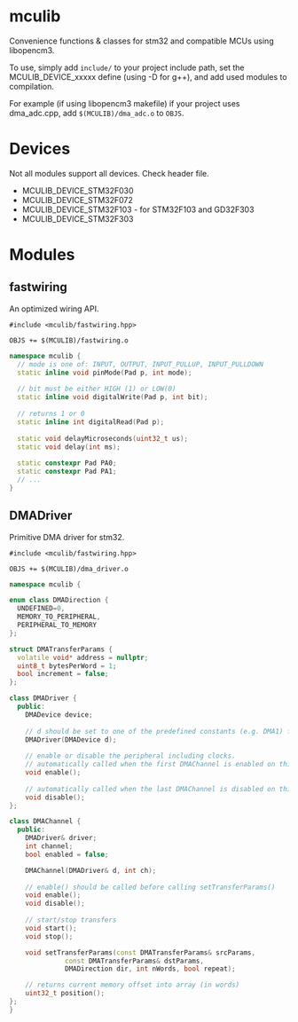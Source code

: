 # mculib
Convenience functions &amp; classes for stm32 and compatible MCUs using libopencm3.

To use, simply add `include/` to your project include path, set the MCULIB_DEVICE_xxxxx define (using -D for g++), and add used modules to compilation.

For example (if using libopencm3 makefile) if your project uses dma_adc.cpp, add `$(MCULIB)/dma_adc.o` to `OBJS`.


# Devices
Not all modules support all devices. Check header file.

* MCULIB_DEVICE_STM32F030
* MCULIB_DEVICE_STM32F072
* MCULIB_DEVICE_STM32F103 - for STM32F103 and GD32F303
* MCULIB_DEVICE_STM32F303

# Modules

## fastwiring
An optimized wiring API.

`#include <mculib/fastwiring.hpp>`

`OBJS += $(MCULIB)/fastwiring.o`

```c++
namespace mculib {
  // mode is one of: INPUT, OUTPUT, INPUT_PULLUP, INPUT_PULLDOWN
  static inline void pinMode(Pad p, int mode);
  
  // bit must be either HIGH (1) or LOW(0)
  static inline void digitalWrite(Pad p, int bit);
  
  // returns 1 or 0
  static inline int digitalRead(Pad p);
  
  static void delayMicroseconds(uint32_t us);
  static void delay(int ms);
  
  static constexpr Pad PA0;
  static constexpr Pad PA1;
  // ...
}
```


## DMADriver
Primitive DMA driver for stm32.

`#include <mculib/fastwiring.hpp>`

`OBJS += $(MCULIB)/dma_driver.o`

```c++
namespace mculib {

enum class DMADirection {
  UNDEFINED=0,
  MEMORY_TO_PERIPHERAL,
  PERIPHERAL_TO_MEMORY
};

struct DMATransferParams {
  volatile void* address = nullptr;
  uint8_t bytesPerWord = 1;
  bool increment = false;
};

class DMADriver {
  public:
    DMADevice device;
    
    // d should be set to one of the predefined constants (e.g. DMA1) from libopencm3
    DMADriver(DMADevice d);
    
    // enable or disable the peripheral including clocks.
    // automatically called when the first DMAChannel is enabled on this controller.
    void enable();
    
    // automatically called when the last DMAChannel is disabled on this controller.
    void disable();
};

class DMAChannel {
  public:
    DMADriver& driver;
    int channel;
    bool enabled = false;

    DMAChannel(DMADriver& d, int ch);
 
    // enable() should be called before calling setTransferParams()
    void enable();
    void disable();
    
    // start/stop transfers
    void start();
    void stop();

    void setTransferParams(const DMATransferParams& srcParams,
              const DMATransferParams& dstParams,
              DMADirection dir, int nWords, bool repeat);

    // returns current memory offset into array (in words)
    uint32_t position();
};
}
```
